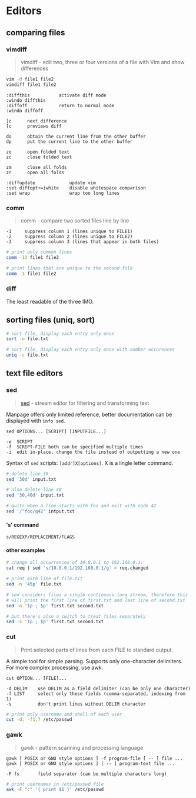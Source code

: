 # Editors

## comparing files

### vimdiff

> vimdiff - edit two, three or four versions of a file with Vim and
> show differences

```bash
vim -d file1 file2
vimdiff file1 file2
```

```
:diffthis           activate diff mode
:windo diffthis
:diffoff            return to normal mode
:windo diffoff

]c      next difference 
[c      previews diff

do      obtain the current line from the other buffer
dp      put the current line to the other buffer

zo      open folded text
zc      close folded text

zm      close all folds
zr      open all folds

:diffupdate             update vim
:set diffopt+=iwhite    disable whitespace comparison
:set wrap               wrap too long lines
```

### comm

> comm - compare two sorted files line by line

```
-1     suppress column 1 (lines unique to FILE1)
-2     suppress column 2 (lines unique to FILE2)
-3     suppress column 3 (lines that appear in both files)
```

```bash
# print only common lines
comm -12 file1 file2

# print lines that are unique to the second file
comm -3 file1 file2
```

### diff

The least readable of the three IMO.

## sorting files (uniq, sort)

```bash
# sort file, display each entry only once
sort -u file.txt

# sort file, display each entry only once with number occurences
uniq -c file.txt
```

## text file editors

### sed

> [sed](https://linux.die.net/man/1/sed) - stream editor for filtering and transforming text

Manpage offers only limited reference, better documentation can be displayed with
`info sed`.

```
sed OPTIONS... [SCRIPT] [INPUTFILE...]

-e  SCRIPT
-f  SCRIPT-FILE both can be specified multiple times
-i  edit in-place, change the file instead of outputting a new one
```

Syntax of `sed` scripts: `[addr]X[options]`. X is a lingle letter command.

```bash
# delete line 30
sed '30d' input.txt

# also delete line 40
sed '30,40d' input.txt

# quits when a line starts with foo and exit with code 42
sed '/^foo/q42' intput.txt
```

#### 's' command

```
s/REGEXP/REPLACEMENT/FLAGS
```

#### other examples

```bash
# change all occurrences of 10.0.0.1 to 192.168.0.1:
cat req | sed 's/10.0.0.1/192.168.0.1/g' > req.changed

# print 45th line of file.txt
sed -n '45p' file.txt

# sed considers files a single continuous long stream, therefore this 
# will print the first line of first.txt and last line of second.txt
sed -n '1p ; $p' first.txt second.txt

# but there's also a switch to treat files separately
sed -s '1p ; $p' first.txt second.txt
```

### cut

> Print selected parts of lines from each FILE to standard output.

A simple tool for simple parsing. Supports only one-character delimiters. For more complex processing, use awk.

```
cut OPTION... [FILE]...

-d DELIM	use DELIM as a field delimiter (can be only one character)
-f LIST		select only these fields (comma-separated, indexing from 1)
-s			don't print lines without DELIM character
```

```bash
# print only username and shell of each user
cut -d: -f1,7 /etc/passwd
```

### gawk

> gawk - pattern scanning and processing language

```
gawk [ POSIX or GNU style options ] -f program-file [ -- ] file ...
gawk [ POSIX or GNU style options ] [ -- ] program-text file ...
```

```
-F fs		field separator (can be multiple characters long)
```

```bash
# print usernames in /etc/passwd file
awk -F ":" '{ print $1 }' /etc/passwd
```
